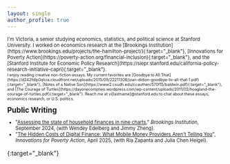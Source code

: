 ```yaml
---
layout: single
author_profile: true
---
```


<span style="font-size:0.8em;">
I'm Victoria, a senior studying economics, statistics, and political science at Stanford University. I worked on economics research at the [Brookings Institution](https://www.brookings.edu/projects/the-hamilton-project/){:target="_blank"}, [Innovations for Poverty Action](https://poverty-action.org/financial-inclusion){:target="_blank"}, and the [Stanford Institute for Economic Policy Research](https://siepr.stanford.edu/california-policy-research-initiative-capri){:target="_blank"}.<br>

<span style="font-size:0.8em;">
I enjoy reading creative non-fiction essays. My current favorites are [Goodbye to All That](https://d242fdlp0qlcia.cloudfront.net/uploads/2015/09/22211308/joan-didion-goodbye-to-all-that-1.pdf){:target="_blank"}, [Notes of a Native Son](https://www2.csudh.edu/ccauthen/570f15/baldwin.pdf){:target="_blank"}, and [The Courage of Turtles](https://dayonecomptwo.wordpress.com/wp-content/uploads/2011/02/hoagland-the-courage-of-turtles.pdf){:target="_blank"}. Reach me at vi[lastname]@stanford.edu to chat about these essays, economics research, or U.S. politics.
</span>

<span style="font-size:1.5em; font-weight:bold;">Public Writing</span>
<span style="font-size:0.8em;">
- "[Assessing the state of household finances in nine charts](https://www.brookings.edu/articles/assessing-the-state-of-household-finances-in-nine-charts/)," _Brookings Institution_, September 2024, (with Wendey Edelberg and Jimmy Zheng).
- "[The Hidden Costs of Digital Finance: What Mobile Money Providers Aren't Telling You](https://poverty-action.org/hidden-costs-digital-finance-what-mobile-money-providers-arent-telling-you)", _Innovations for Poverty Action_, April 2025, (with Ria Zapanta and Julia Chen Heigel).
</span>

{:target="_blank"}

